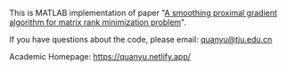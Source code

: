 This is MATLAB implementation of paper "[A smoothing proximal gradient algorithm for matrix rank minimization problem](https://link.springer.com/article/10.1007%2Fs10589-021-00337-9)".

If you have questions about the code, please email: quanyu@tju.edu.cn

Academic Homepage: https://quanyu.netlify.app/
